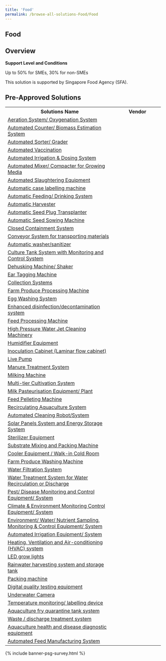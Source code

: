 ```yaml
---
title: 'Food'
permalink: /browse-all-solutions-Food/Food
---
```


## Food
## Overview

**Support Level and Conditions**

Up to 50% for SMEs, 30% for non-SMEs

This solution is supported by Singapore Food Agency (SFA).

## Pre-Approved Solutions

<table>
<tr>
<th style='width: auto;'><b>Solutions Name</b></th>
<th style='width: 30%;'><b>Vendor</b></th>
</tr>
<tr>
<td><a href='/productivity-solutions-grant/solutionrepo/eqt-Arton-sys-Oxygnton-sys-Food' target='_blank'>Aeration System/ Oxygenation System</a><br></td>
<td></td>
</tr>
<tr>
<td><a href='/productivity-solutions-grant/solutionrepo/eqt-Automtd-Countr-Bomss-Estmton-sys-Food' target='_blank'>Automated Counter/ Biomass Estimation System</a><br></td>
<td></td>
</tr>
<tr>
<td><a href='/productivity-solutions-grant/solutionrepo/eqt-Automtd-Sortr-Grdr-Food' target='_blank'>Automated Sorter/ Grader</a><br></td>
<td></td>
</tr>
<tr>
<td><a href='/productivity-solutions-grant/solutionrepo/eqt-Automtd-Vccnton-Food' target='_blank'>Automated Vaccination</a><br></td>
<td></td>
</tr>
<tr>
<td><a href='/productivity-solutions-grant/solutionrepo/eqt-Automtd-Irrgton-&-Dosng-sys-Food' target='_blank'>Automated Irrigation & Dosing System</a><br></td>
<td></td>
</tr>
<tr>
<td><a href='/productivity-solutions-grant/solutionrepo/eqt-Automtd-Mxr-Compctr-for-Growng-Md-Food' target='_blank'>Automated Mixer/ Compacter for Growing Media</a><br></td>
<td></td>
</tr>
<tr>
<td><a href='/productivity-solutions-grant/solutionrepo/eqt-Automtd-Slughtrng-Eqt-Food' target='_blank'>Automated Slaughtering Equipment</a><br></td>
<td></td>
</tr>
<tr>
<td><a href='/productivity-solutions-grant/solutionrepo/eqt-Automtc-cs-lbllng-mchn-Food' target='_blank'>Automatic case labelling machine</a><br></td>
<td></td>
</tr>
<tr>
<td><a href='/productivity-solutions-grant/solutionrepo/eqt-Automtc-Fdng-Drnkng-sys-Food' target='_blank'>Automatic Feeding/ Drinking System</a><br></td>
<td></td>
</tr>
<tr>
<td><a href='/productivity-solutions-grant/solutionrepo/eqt-Automtc-Hrvstr-Food' target='_blank'>Automatic Harvester</a><br></td>
<td></td>
</tr>
<tr>
<td><a href='/productivity-solutions-grant/solutionrepo/eqt-Automtc-Sd-Plug-Trnsplntr-Food' target='_blank'>Automatic Seed Plug Transplanter</a><br></td>
<td></td>
</tr>
<tr>
<td><a href='/productivity-solutions-grant/solutionrepo/eqt-Automtc-Sd-Sowng-Mchn-Food' target='_blank'>Automatic Seed Sowing Machine</a><br></td>
<td></td>
</tr>
<tr>
<td><a href='/productivity-solutions-grant/solutionrepo/eqt-Closd-Contnmnt-sys-Food' target='_blank'>Closed Containment System</a><br></td>
<td></td>
</tr>
<tr>
<td><a href='/productivity-solutions-grant/solutionrepo/eqt-Convyor-sys-for-trnsportng-mtrls-Food' target='_blank'>Conveyor System for transporting materials</a><br></td>
<td></td>
</tr>
<tr>
<td><a href='/productivity-solutions-grant/solutionrepo/eqt-automatic-washer-sanitizer' target='_blank'>Automatic washer/sanitizer</a><br></td>
<td></td>
</tr>
<tr>
<td><a href='/productivity-solutions-grant/solutionrepo/eqt-Cultur-Tnk-sys-wth-Montorng-nd-Control-sys-Food' target='_blank'>Culture Tank System with Monitoring and Control System</a><br></td>
<td></td>
</tr>
<tr>
<td><a href='/productivity-solutions-grant/solutionrepo/eqt-Dhuskng-Mchn-Shkr-Food' target='_blank'>Dehusking Machine/ Shaker</a><br></td>
<td></td>
</tr>
<tr>
<td><a href='/productivity-solutions-grant/solutionrepo/eqt-Er-Tggng-Mchn-Food' target='_blank'>Ear Tagging Machine</a><br></td>
<td></td>
</tr>
<tr>
<td><a href='/productivity-solutions-grant/solutionrepo/eqt-Collcton-syss-Food' target='_blank'>Collection Systems</a><br></td>
<td></td>
</tr>
<tr>
<td><a href='/productivity-solutions-grant/solutionrepo/eqt-Frm-Procssng-Mchn-Food' target='_blank'>Farm Produce Processing Machine</a><br></td>
<td></td>
</tr>
<tr>
<td><a href='/productivity-solutions-grant/solutionrepo/eqt-Frm-Wshng-sys-Food' target='_blank'>Egg Washing System</a><br></td>
<td></td>
</tr>
<tr>
<td><a href='/productivity-solutions-grant/solutionrepo/eqt-Enhncd-dsnfcton-systm-Food' target='_blank'>Enhanced disinfection/decontamination system</a><br></td>
<td></td>
</tr>
<tr>
<td><a href='/productivity-solutions-grant/solutionrepo/eqt-Fd-Procssng-Mchn-Food' target='_blank'>Feed Processing Machine</a><br></td>
<td></td>
</tr>
<tr>
<td><a href='/productivity-solutions-grant/solutionrepo/eqt-Hjck-Clnng-Mchnry-Food' target='_blank'>High Pressure Water Jet Cleaning Machinery</a><br></td>
<td></td>
</tr>
<tr>
<td><a href='/productivity-solutions-grant/solutionrepo/eqt-Humdfr-Eqt-Food' target='_blank'>Humidifier Equipment</a><br></td>
<td></td>
</tr>
<tr>
<td><a href='/productivity-solutions-grant/solutionrepo/eqt-Inoculton-Cbnt-Lmnr-flow-cbnt-Food' target='_blank'>Inoculation Cabinet (Laminar flow cabinet)</a><br></td>
<td></td>
</tr>
<tr>
<td><a href='/productivity-solutions-grant/solutionrepo/eqt-Lv-Pump-Food' target='_blank'>Live Pump</a><br></td>
<td></td>
</tr>
<tr>
<td><a href='/productivity-solutions-grant/solutionrepo/eqt-Mnur-Trtmnt-sys-Food' target='_blank'>Manure Treatment System</a><br></td>
<td></td>
</tr>
<tr>
<td><a href='/productivity-solutions-grant/solutionrepo/eqt-Mlkng-Mchn-Food' target='_blank'>Milking Machine</a><br></td>
<td></td>
</tr>
<tr>
<td><a href='/productivity-solutions-grant/solutionrepo/eqt-Multtr-Cultvton-sys-Food' target='_blank'>Multi-tier Cultivation System</a><br></td>
<td></td>
</tr>
<tr>
<td><a href='/productivity-solutions-grant/solutionrepo/eqt-Psturston-Eqt-Plnt-Food' target='_blank'>Milk Pasteurisation Equipment/ Plant</a><br></td>
<td></td>
</tr>
<tr>
<td><a href='/productivity-solutions-grant/solutionrepo/eqt-Plltng-Mchn-Food' target='_blank'>Feed Pelleting Machine</a><br></td>
<td></td>
</tr>
<tr>
<td><a href='/productivity-solutions-grant/solutionrepo/eqt-Rcrcultng-Aqucultur-sys-Food' target='_blank'>Recirculating Aquaculture System</a><br></td>
<td></td>
</tr>
<tr>
<td><a href='/productivity-solutions-grant/solutionrepo/eqt-Robot-Clnr--Food' target='_blank'>Automated Cleaning Robot/System </a><br></td>
<td></td>
</tr>
<tr>
<td><a href='/productivity-solutions-grant/solutionrepo/eqt-Solr-Pnls-sys-nd-Enrgy-Storg-sys-Food' target='_blank'>Solar Panels System and Energy Storage System</a><br></td>
<td></td>
</tr>
<tr>
<td><a href='/productivity-solutions-grant/solutionrepo/eqt-Strlzr-Eqt-Food' target='_blank'>Sterilizer Equipment</a><br></td>
<td></td>
</tr>
<tr>
<td><a href='/productivity-solutions-grant/solutionrepo/eqt-Substrt-Mxng-nd-Pckng-Mchn-Food' target='_blank'>Substrate Mixing and Packing Machine</a><br></td>
<td></td>
</tr>
<tr>
<td><a href='/productivity-solutions-grant/solutionrepo/eqt-Vcuum-Coolr-Eqt-Food' target='_blank'>Cooler Equipment / Walk-in Cold Room</a><br></td>
<td></td>
</tr>
<tr>
<td><a href='/productivity-solutions-grant/solutionrepo/eqt-Frm-Produc-Wshng-Mchn-Food' target='_blank'>Farm Produce Washing Machine</a><br></td>
<td></td>
</tr>
<tr>
<td><a href='/productivity-solutions-grant/solutionrepo/eqt-Wtr-Fltrton-sys-Food' target='_blank'>Water Filtration System</a><br></td>
<td></td>
</tr>
<tr>
<td><a href='/productivity-solutions-grant/solutionrepo/eqt-Wtr-Trtmnt-sys-for-Wtr-Rcrculton-or-Dschrg-Food' target='_blank'>Water Treatment System for Water Recirculation or Discharge</a><br></td>
<td></td>
</tr>
<tr>
<td><a href='/productivity-solutions-grant/solutionrepo/eqt-Pst-Dss-Montorng-nd-Control-Eqt-sys-Food' target='_blank'>Pest/ Disease Monitoring and Control Equipment/ System</a><br></td>
<td></td>
</tr>
<tr>
<td><a href='/productivity-solutions-grant/solutionrepo/eqt-Clmt-&-Env-Montorng-Control-Eqt-sys-Food' target='_blank'>Climate & Environment Monitoring Control Equipment/ System</a><br></td>
<td></td>
</tr>
<tr>
<td><a href='/productivity-solutions-grant/solutionrepo/eqt-Env-Wtr-Nutrnt-Smplng-Montorng-&-Control-Eqt-sys-Food' target='_blank'>Environment/ Water/ Nutrient Sampling, Monitoring & Control Equipment/ System</a><br></td>
<td></td>
</tr>
<tr>
<td><a href='/productivity-solutions-grant/solutionrepo/eqt-Automtd-Irrgton-Eqt-sys-Food' target='_blank'>Automated Irrigation Equipment/ System</a><br></td>
<td></td>
</tr>
<tr>
<td><a href='/productivity-solutions-grant/solutionrepo/eqt-HVAC-systm-Food' target='_blank'>Heating, Ventilation and Air-conditioning (HVAC) system</a><br></td>
<td></td>
</tr>
<tr>
<td><a href='/productivity-solutions-grant/solutionrepo/eqt-LED-grow-lghts-Food' target='_blank'>LED grow lights</a><br></td>
<td></td>
</tr>
<tr>
<td><a href='/productivity-solutions-grant/solutionrepo/eqt-Rnwtr-hrvstng-systm-nd-storg-tnk-Food' target='_blank'>Rainwater harvesting system and storage tank</a><br></td>
<td></td>
</tr>
<tr>
<td><a href='/productivity-solutions-grant/solutionrepo/eqt-Pckng-mchn-Food' target='_blank'>Packing machine</a><br></td>
<td></td>
</tr>
<tr>
<td><a href='/productivity-solutions-grant/solutionrepo/eqt-Dgtl-qulty-tstng-qt-Food' target='_blank'>Digital quality testing equipment</a><br></td>
<td></td>
</tr>
<tr>
<td><a href='/productivity-solutions-grant/solutionrepo/eqt-Undrwtr-Cmr--Food' target='_blank'>Underwater Camera </a><br></td>
<td></td>
</tr>
<tr>
<td><a href='/productivity-solutions-grant/solutionrepo/eqt-Tmprtur-montorng-lbllng-dvc-Food' target='_blank'>Temperature monitoring/ labelling device</a><br></td>
<td></td>
</tr>
<tr>
<td><a href='/productivity-solutions-grant/solutionrepo/eqt-Fsh-fry-qurntn-tnk-systm-Food' target='_blank'>Aquaculture fry quarantine tank system</a><br></td>
<td></td>
</tr>
<tr>
<td><a href='/productivity-solutions-grant/solutionrepo/eqt-Waste-discharge-treatment-system' target='_blank'>Waste / discharge treatment system</a><br></td>
<td></td>
</tr>
<tr>
<td><a href='/productivity-solutions-grant/solutionrepo/eqt-Aquaculture-health-disease-diagnostic-equipment' target='_blank'>Aquaculture health and disease diagnostic equipment</a><br></td>
<td></td>
</tr>
<tr>
<td><a href='/productivity-solutions-grant/solutionrepo/eqt-Automated-feed-manufacturing-system' target='_blank'>Automated Feed Manufacturing System</a><br></td>
<td></td>
</tr>
</table>

{% include banner-psg-survey.html %}
